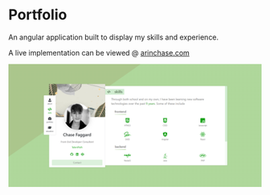 # Portfolio

An angular application built to display my skills and experience.

A live implementation can be viewed @ [arinchase.com](https://www.arinchase.com/)

![Alt text](src/assets/website_preview.png)
